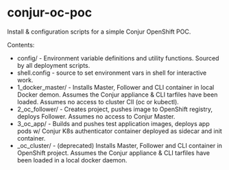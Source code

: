 # conjur-oc-poc

Install & configuration scripts for a simple Conjur OpenShift POC.

Contents:
 - config/ - Environment variable definitions and utility functions. Sourced by all deployment scripts.
 - shell.config - source to set environment vars in shell for interactive work.
 - 1_docker_master/ - Installs Master, Follower and CLI container in local Docker demon. Assumes the Conjur appliance & CLI tarfiles have been loaded. Assumes no access to cluster ClI (oc or kubectl).
 - 2_oc_follower/ - Creates project, pushes image to OpenShift registry, deploys Follower. Assumes no access to Conjur Master.
 - 3_oc_app/ - Builds and pushes test application images, deploys app pods w/ Conjur K8s authenticator container deployed as sidecar and init container.
 - _oc_cluster/ - (deprecated) Installs Master, Follower and CLI container in OpenShift project. Assumes the Conjur appliance & CLI tarfiles have been loaded in a local docker daemon.
